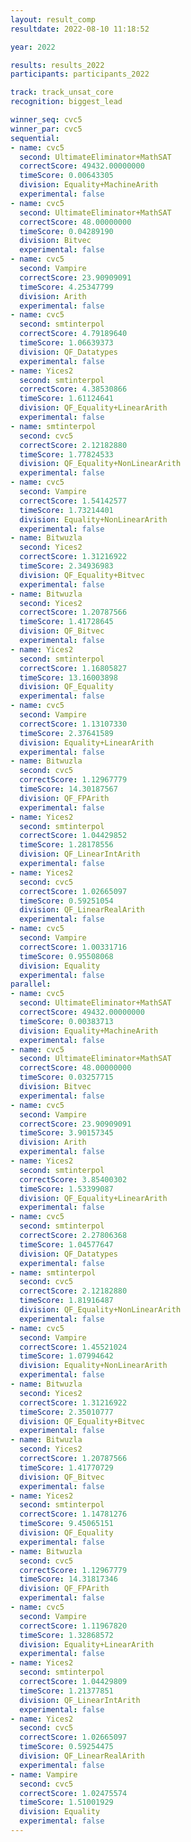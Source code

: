 ```yaml
---
layout: result_comp
resultdate: 2022-08-10 11:18:52

year: 2022

results: results_2022
participants: participants_2022

track: track_unsat_core
recognition: biggest_lead

winner_seq: cvc5
winner_par: cvc5
sequential:
- name: cvc5
  second: UltimateEliminator+MathSAT
  correctScore: 49432.00000000
  timeScore: 0.00643305
  division: Equality+MachineArith
  experimental: false
- name: cvc5
  second: UltimateEliminator+MathSAT
  correctScore: 48.00000000
  timeScore: 0.04289190
  division: Bitvec
  experimental: false
- name: cvc5
  second: Vampire
  correctScore: 23.90909091
  timeScore: 4.25347799
  division: Arith
  experimental: false
- name: cvc5
  second: smtinterpol
  correctScore: 4.79189640
  timeScore: 1.06639373
  division: QF_Datatypes
  experimental: false
- name: Yices2
  second: smtinterpol
  correctScore: 4.38530866
  timeScore: 1.61124641
  division: QF_Equality+LinearArith
  experimental: false
- name: smtinterpol
  second: cvc5
  correctScore: 2.12182880
  timeScore: 1.77824533
  division: QF_Equality+NonLinearArith
  experimental: false
- name: cvc5
  second: Vampire
  correctScore: 1.54142577
  timeScore: 1.73214401
  division: Equality+NonLinearArith
  experimental: false
- name: Bitwuzla
  second: Yices2
  correctScore: 1.31216922
  timeScore: 2.34936983
  division: QF_Equality+Bitvec
  experimental: false
- name: Bitwuzla
  second: Yices2
  correctScore: 1.20787566
  timeScore: 1.41728645
  division: QF_Bitvec
  experimental: false
- name: Yices2
  second: smtinterpol
  correctScore: 1.16805827
  timeScore: 13.16003898
  division: QF_Equality
  experimental: false
- name: cvc5
  second: Vampire
  correctScore: 1.13107330
  timeScore: 2.37641589
  division: Equality+LinearArith
  experimental: false
- name: Bitwuzla
  second: cvc5
  correctScore: 1.12967779
  timeScore: 14.30187567
  division: QF_FPArith
  experimental: false
- name: Yices2
  second: smtinterpol
  correctScore: 1.04429852
  timeScore: 1.28178556
  division: QF_LinearIntArith
  experimental: false
- name: Yices2
  second: cvc5
  correctScore: 1.02665097
  timeScore: 0.59251054
  division: QF_LinearRealArith
  experimental: false
- name: cvc5
  second: Vampire
  correctScore: 1.00331716
  timeScore: 0.95508068
  division: Equality
  experimental: false
parallel:
- name: cvc5
  second: UltimateEliminator+MathSAT
  correctScore: 49432.00000000
  timeScore: 0.00383713
  division: Equality+MachineArith
  experimental: false
- name: cvc5
  second: UltimateEliminator+MathSAT
  correctScore: 48.00000000
  timeScore: 0.03257715
  division: Bitvec
  experimental: false
- name: cvc5
  second: Vampire
  correctScore: 23.90909091
  timeScore: 3.90157345
  division: Arith
  experimental: false
- name: Yices2
  second: smtinterpol
  correctScore: 3.85400302
  timeScore: 1.53399087
  division: QF_Equality+LinearArith
  experimental: false
- name: cvc5
  second: smtinterpol
  correctScore: 2.27806368
  timeScore: 1.04577647
  division: QF_Datatypes
  experimental: false
- name: smtinterpol
  second: cvc5
  correctScore: 2.12182880
  timeScore: 1.81916487
  division: QF_Equality+NonLinearArith
  experimental: false
- name: cvc5
  second: Vampire
  correctScore: 1.45521024
  timeScore: 1.07994642
  division: Equality+NonLinearArith
  experimental: false
- name: Bitwuzla
  second: Yices2
  correctScore: 1.31216922
  timeScore: 2.35010777
  division: QF_Equality+Bitvec
  experimental: false
- name: Bitwuzla
  second: Yices2
  correctScore: 1.20787566
  timeScore: 1.41770729
  division: QF_Bitvec
  experimental: false
- name: Yices2
  second: smtinterpol
  correctScore: 1.14781276
  timeScore: 9.45065151
  division: QF_Equality
  experimental: false
- name: Bitwuzla
  second: cvc5
  correctScore: 1.12967779
  timeScore: 14.31817346
  division: QF_FPArith
  experimental: false
- name: cvc5
  second: Vampire
  correctScore: 1.11967820
  timeScore: 1.32868572
  division: Equality+LinearArith
  experimental: false
- name: Yices2
  second: smtinterpol
  correctScore: 1.04429809
  timeScore: 1.21377851
  division: QF_LinearIntArith
  experimental: false
- name: Yices2
  second: cvc5
  correctScore: 1.02665097
  timeScore: 0.59254475
  division: QF_LinearRealArith
  experimental: false
- name: Vampire
  second: cvc5
  correctScore: 1.02475574
  timeScore: 1.51001929
  division: Equality
  experimental: false
---
```

